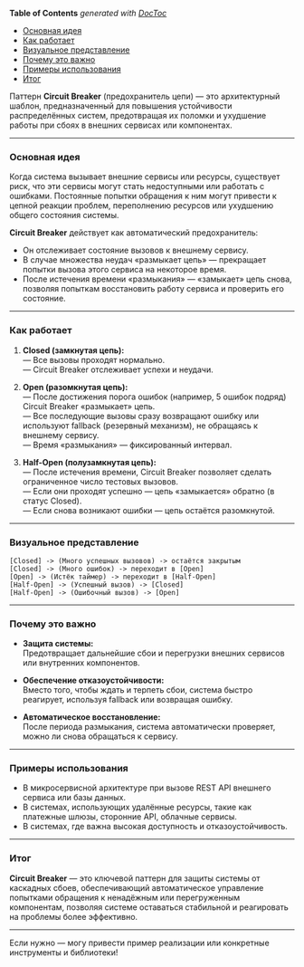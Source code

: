 <!-- START doctoc generated TOC please keep comment here to allow auto update -->
<!-- DON'T EDIT THIS SECTION, INSTEAD RE-RUN doctoc TO UPDATE -->
**Table of Contents**  *generated with [DocToc](https://github.com/thlorenz/doctoc)*

- [Основная идея](#%D0%BE%D1%81%D0%BD%D0%BE%D0%B2%D0%BD%D0%B0%D1%8F-%D0%B8%D0%B4%D0%B5%D1%8F)
- [Как работает](#%D0%BA%D0%B0%D0%BA-%D1%80%D0%B0%D0%B1%D0%BE%D1%82%D0%B0%D0%B5%D1%82)
- [Визуальное представление](#%D0%B2%D0%B8%D0%B7%D1%83%D0%B0%D0%BB%D1%8C%D0%BD%D0%BE%D0%B5-%D0%BF%D1%80%D0%B5%D0%B4%D1%81%D1%82%D0%B0%D0%B2%D0%BB%D0%B5%D0%BD%D0%B8%D0%B5)
- [Почему это важно](#%D0%BF%D0%BE%D1%87%D0%B5%D0%BC%D1%83-%D1%8D%D1%82%D0%BE-%D0%B2%D0%B0%D0%B6%D0%BD%D0%BE)
- [Примеры использования](#%D0%BF%D1%80%D0%B8%D0%BC%D0%B5%D1%80%D1%8B-%D0%B8%D1%81%D0%BF%D0%BE%D0%BB%D1%8C%D0%B7%D0%BE%D0%B2%D0%B0%D0%BD%D0%B8%D1%8F)
- [Итог](#%D0%B8%D1%82%D0%BE%D0%B3)

<!-- END doctoc generated TOC please keep comment here to allow auto update -->

Паттерн **Circuit Breaker** (предохранитель цепи) — это архитектурный шаблон, предназначенный для повышения устойчивости распределённых систем, предотвращая их поломки и ухудшение работы при сбоях в внешних сервисах или компонентах.

---

### Основная идея

Когда система вызывает внешние сервисы или ресурсы, существует риск, что эти сервисы могут стать недоступными или работать с ошибками. Постоянные попытки обращения к ним могут привести к цепной реакции проблем, переполнению ресурсов или ухудшению общего состояния системы.

**Circuit Breaker** действует как автоматический предохранитель:  
- Он отслеживает состояние вызовов к внешнему сервису.  
- В случае множества неудач «размыкает цепь» — прекращает попытки вызова этого сервиса на некоторое время.  
- После истечения времени «размыкания» — «замыкает» цепь снова, позволяя попыткам восстановить работу сервиса и проверить его состояние.

---

### Как работает

1. **Closed (замкнутая цепь):**  
   — Все вызовы проходят нормально.  
   — Circuit Breaker отслеживает успехи и неудачи.

2. **Open (разомкнутая цепь):**  
   — После достижения порога ошибок (например, 5 ошибок подряд) Circuit Breaker «размыкает» цепь.  
   — Все последующие вызовы сразу возвращают ошибку или используют fallback (резервный механизм), не обращаясь к внешнему сервису.  
   — Время «размыкания» — фиксированный интервал.

3. **Half-Open (полузамкнутая цепь):**  
   — После истечения времени, Circuit Breaker позволяет сделать ограниченное число тестовых вызовов.  
   — Если они проходят успешно — цепь «замыкается» обратно (в статус Closed).  
   — Если снова возникают ошибки — цепь остаётся разомкнутой.

---

### Визуальное представление

```
[Closed] -> (Много успешных вызовов) -> остаётся закрытым
[Closed] -> (Много ошибок) -> переходит в [Open]
[Open] -> (Истёк таймер) -> переходит в [Half-Open]
[Half-Open] -> (Успешный вызов) -> [Closed]
[Half-Open] -> (Ошибочный вызов) -> [Open]
```

---

### Почему это важно

- **Защита системы:**  
  Предотвращает дальнейшие сбои и перегрузки внешних сервисов или внутренних компонентов.

- **Обеспечение отказоустойчивости:**  
  Вместо того, чтобы ждать и терпеть сбои, система быстро реагирует, используя fallback или возвращая ошибку.

- **Автоматическое восстановление:**  
  После периода размыкания, система автоматически проверяет, можно ли снова обращаться к сервису.

---

### Примеры использования

- В микросервисной архитектуре при вызове REST API внешнего сервиса или базы данных.  
- В системах, использующих удалённые ресурсы, такие как платежные шлюзы, сторонние API, облачные сервисы.  
- В системах, где важна высокая доступность и отказоустойчивость.

---

### Итог

**Circuit Breaker** — это ключевой паттерн для защиты системы от каскадных сбоев, обеспечивающий автоматическое управление попытками обращения к ненадёжным или перегруженным компонентам, позволяя системе оставаться стабильной и реагировать на проблемы более эффективно.

---

Если нужно — могу привести пример реализации или конкретные инструменты и библиотеки!